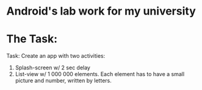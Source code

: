 # Android's lab work for my university
# The Task:
Task: Create an app with two activities: 
1. Splash-screen w/ 2 sec delay
2. List-view w/ 1 000 000 elements. Each element has to have a small picture and number, written by letters.

